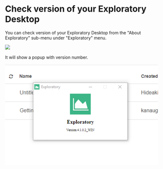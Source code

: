 # Check version of your Exploratory Desktop

You can check version of your Exploratory Desktop from the "About Exploratory" sub-menu under "Exploratory" menu.

![](images/about_memnu.png)

It will show a popup with version number.

![](images/version_popup.png)


